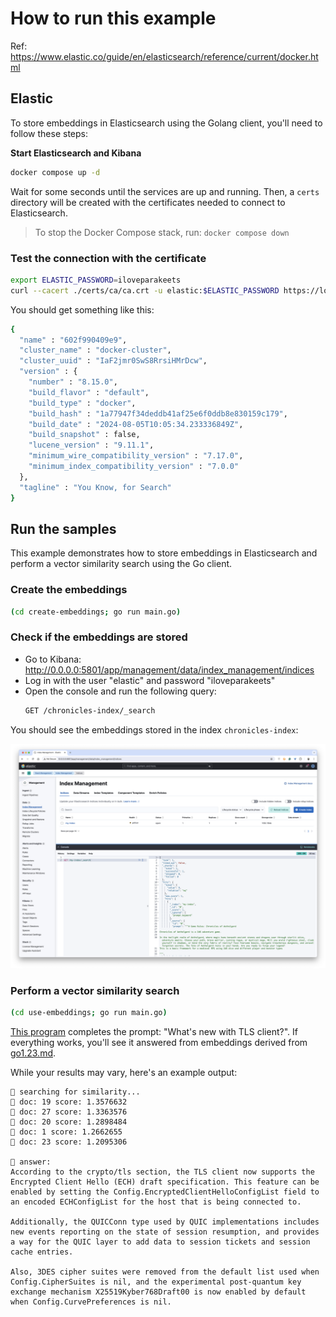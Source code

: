 # How to run this example

Ref: https://www.elastic.co/guide/en/elasticsearch/reference/current/docker.html

## Elastic
To store embeddings in Elasticsearch using the Golang client, you'll need to follow these steps:

**Start Elasticsearch and Kibana**
```bash
docker compose up -d
```

Wait for some seconds until the services are up and running.
Then, a `certs` directory will be created with the certificates needed to connect to Elasticsearch.

> To stop the Docker Compose stack, run: `docker compose down`

### Test the connection with the certificate

```bash
export ELASTIC_PASSWORD=iloveparakeets
curl --cacert ./certs/ca/ca.crt -u elastic:$ELASTIC_PASSWORD https://localhost:9200
```

You should get something like this:
```bash
{
  "name" : "602f990409e9",
  "cluster_name" : "docker-cluster",
  "cluster_uuid" : "IaF2jmr0SwS8RrsiHMrDcw",
  "version" : {
    "number" : "8.15.0",
    "build_flavor" : "default",
    "build_type" : "docker",
    "build_hash" : "1a77947f34deddb41af25e6f0ddb8e830159c179",
    "build_date" : "2024-08-05T10:05:34.233336849Z",
    "build_snapshot" : false,
    "lucene_version" : "9.11.1",
    "minimum_wire_compatibility_version" : "7.17.0",
    "minimum_index_compatibility_version" : "7.0.0"
  },
  "tagline" : "You Know, for Search"
}
```

## Run the samples

This example demonstrates how to store embeddings in Elasticsearch and perform a vector similarity search using the Go client.

### Create the embeddings

```bash
(cd create-embeddings; go run main.go)
```

### Check if the embeddings are stored

- Go to Kibana: http://0.0.0.0:5801/app/management/data/index_management/indices
- Log in with the user "elastic" and password "iloveparakeets"
- Open the console and run the following query:
    ```bash
    GET /chronicles-index/_search
    ```
You should see the embeddings stored in the index `chronicles-index`:

![Kibana](./imgs/kibana.png)

### Perform a vector similarity search

```bash
(cd use-embeddings; go run main.go)
```

[This program](use-embeddings/main.go) completes the prompt: "What's new with TLS client?". If everything works, you'll see it answered from embeddings derived from [go1.23.md](create-embeddings/go1.23.md).

While your results may vary, here's an example output:
```
🔎 searching for similarity...
📝 doc: 19 score: 1.3576632
📝 doc: 27 score: 1.3363576
📝 doc: 20 score: 1.2898484
📝 doc: 1 score: 1.2662655
📝 doc: 23 score: 1.2095306

🤖 answer:
According to the crypto/tls section, the TLS client now supports the Encrypted Client Hello (ECH) draft specification. This feature can be enabled by setting the Config.EncryptedClientHelloConfigList field to an encoded ECHConfigList for the host that is being connected to.

Additionally, the QUICConn type used by QUIC implementations includes new events reporting on the state of session resumption, and provides a way for the QUIC layer to add data to session tickets and session cache entries.

Also, 3DES cipher suites were removed from the default list used when Config.CipherSuites is nil, and the experimental post-quantum key exchange mechanism X25519Kyber768Draft00 is now enabled by default when Config.CurvePreferences is nil.
```
